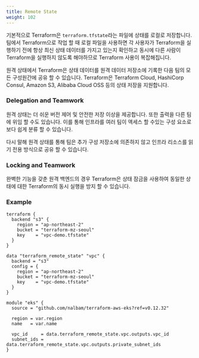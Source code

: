 ```yaml
---
title: Remote State
weight: 102
---
```


기본적으로 Terraform은 `terraform.tfstate`라는 파일에 상태를 로컬로 저장합니다. 팀에서 Terraform으로 작업 할 때 로컬 파일을 사용하면 각 사용자가 Terraform을 실행하기 전에 항상 최신 상태 데이터를 가지고 있는지 확인하고 동시에 다른 사람이 Terraform을 실행하지 않도록 해야하므로 Terraform 사용이 복잡해집니다.

원격 상태에서 Terraform은 상태 데이터를 원격 데이터 저장소에 기록한 다음 팀의 모든 구성원간에 공유 할 수 있습니다. Terraform은 Terraform Cloud, HashiCorp Consul, Amazon S3, Alibaba Cloud OSS 등의 상태 저장을 지원합니다.

### Delegation and Teamwork

원격 상태는 더 쉬운 버전 제어 및 안전한 저장 이상을 제공합니다. 또한 출력을 다른 팀에 위임 할 수도 있습니다. 이를 통해 인프라를 여러 팀이 액세스 할 수있는 구성 요소로 보다 쉽게 ​​분류 할 수 있습니다.

다시 말해 원격 상태를 통해 팀은 추가 구성 저장소에 의존하지 않고 인프라 리소스를 읽기 전용 방식으로 공유 할 수 있습니다.

### Locking and Teamwork

완벽한 기능을 갖춘 원격 백엔드의 경우 Terraform은 상태 잠금을 사용하여 동일한 상태에 대한 Terraform의 동시 실행을 방지 할 수 있습니다.

### Example

```hcl
terraform {
  backend "s3" {
    region = "ap-northeast-2"
    bucket = "terraform-mz-seoul"
    key    = "vpc-demo.tfstate"
  }
}
```

```hcl
data "terraform_remote_state" "vpc" {
  backend = "s3"
  config = {
    region = "ap-northeast-2"
    bucket = "terraform-mz-seoul"
    key    = "vpc-demo.tfstate"
  }
}

module "eks" {
  source = "github.com/nalbam/terraform-aws-eks?ref=v0.12.32"

  region = var.region
  name   = var.name

  vpc_id     = data.terraform_remote_state.vpc.outputs.vpc_id
  subnet_ids = data.terraform_remote_state.vpc.outputs.private_subnet_ids
}
```

